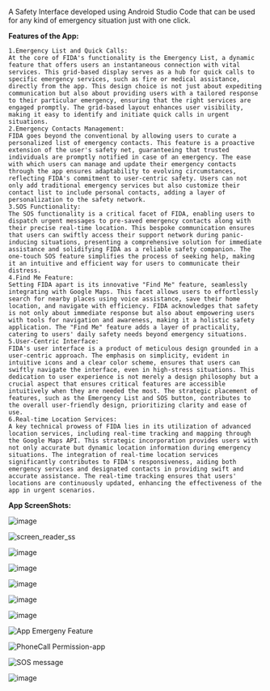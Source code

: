 A Safety Interface developed using Android Studio Code that can be used for any kind of emergency situation just with one click.

**Features of the App:**
```
1.Emergency List and Quick Calls:
At the core of FIDA's functionality is the Emergency List, a dynamic feature that offers users an instantaneous connection with vital services. This grid-based display serves as a hub for quick calls to specific emergency services, such as fire or medical assistance, directly from the app. This design choice is not just about expediting communication but also about providing users with a tailored response to their particular emergency, ensuring that the right services are engaged promptly. The grid-based layout enhances user visibility, making it easy to identify and initiate quick calls in urgent situations.
2.Emergency Contacts Management:
FIDA goes beyond the conventional by allowing users to curate a personalized list of emergency contacts. This feature is a proactive extension of the user's safety net, guaranteeing that trusted individuals are promptly notified in case of an emergency. The ease with which users can manage and update their emergency contacts through the app ensures adaptability to evolving circumstances, reflecting FIDA's commitment to user-centric safety. Users can not only add traditional emergency services but also customize their contact list to include personal contacts, adding a layer of personalization to the safety network.
3.SOS Functionality:
The SOS functionality is a critical facet of FIDA, enabling users to dispatch urgent messages to pre-saved emergency contacts along with their precise real-time location. This bespoke communication ensures that users can swiftly access their support network during panic-inducing situations, presenting a comprehensive solution for immediate assistance and solidifying FIDA as a reliable safety companion. The one-touch SOS feature simplifies the process of seeking help, making it an intuitive and efficient way for users to communicate their distress.
4.Find Me Feature:
Setting FIDA apart is its innovative "Find Me" feature, seamlessly integrating with Google Maps. This facet allows users to effortlessly search for nearby places using voice assistance, save their home location, and navigate with efficiency. FIDA acknowledges that safety is not only about immediate response but also about empowering users with tools for navigation and awareness, making it a holistic safety application. The "Find Me" feature adds a layer of practicality, catering to users' daily safety needs beyond emergency situations.
5.User-Centric Interface:
FIDA's user interface is a product of meticulous design grounded in a user-centric approach. The emphasis on simplicity, evident in intuitive icons and a clear color scheme, ensures that users can swiftly navigate the interface, even in high-stress situations. This dedication to user experience is not merely a design philosophy but a crucial aspect that ensures critical features are accessible intuitively when they are needed the most. The strategic placement of features, such as the Emergency List and SOS button, contributes to the overall user-friendly design, prioritizing clarity and ease of use.
6.Real-time Location Services:
A key technical prowess of FIDA lies in its utilization of advanced location services, including real-time tracking and mapping through the Google Maps API. This strategic incorporation provides users with not only accurate but dynamic location information during emergency situations. The integration of real-time location services significantly contributes to FIDA's responsiveness, aiding both emergency services and designated contacts in providing swift and accurate assistance. The real-time tracking ensures that users' locations are continuously updated, enhancing the effectiveness of the app in urgent scenarios.
```

**App ScreenShots:**

![image](https://github.com/user-attachments/assets/7c8c73cd-2747-4d26-aec1-4d9cbbefe47f)


![screen_reader_ss](https://github.com/user-attachments/assets/9944e5dc-8447-4a01-9165-99b949bad9bf)

![image](https://github.com/user-attachments/assets/13b177f6-8f7b-482b-9167-568b3716e5ba)

![image](https://github.com/user-attachments/assets/0c80d472-e272-4b3e-8d4e-2de82f0cc6b9)

![image](https://github.com/user-attachments/assets/8e35cc7f-9e5e-4ec0-ab90-3b28028ceebf)

![image](https://github.com/user-attachments/assets/d3e0a753-f2a4-4aab-8d40-4b2ab4cd203d)

![image](https://github.com/user-attachments/assets/e19a7bed-481e-4da2-ab6b-7e4ff90b830e)

![App Emergeny Feature](https://github.com/user-attachments/assets/ca61f887-bdab-4057-8bb5-e44917cad3ba)

![PhoneCall Permission-app](https://github.com/user-attachments/assets/f5c52943-6efc-463f-9c3d-ae428323c3e5)

![SOS message](https://github.com/user-attachments/assets/38ecf0dd-fbbc-42c1-a35d-0dbff84e3133)

![image](https://github.com/user-attachments/assets/310ff920-845e-4fb0-a848-c365a5ffcdb9)
